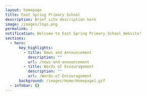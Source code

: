 ```yaml
---
layout: homepage
title: East Spring Primary School
description: Brief site description here
image: /images/logo.png
permalink: /
notification: Welcome to East Spring Primary School Website!
sections:
  - hero:
      key_highlights:
        - title: News and Announcement
          description: ""
          url: /news-and-announcement
        - title: Words of Encouragement
          description: ""
          url: /Words-of-Encouragement
      background: /images/Home/Homepage1.gif
  - infobar: {}
---
```

